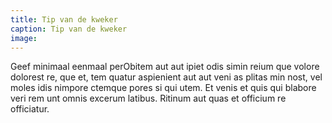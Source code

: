 ```yaml
---
title: Tip van de kweker
caption: Tip van de kweker
image:
---
```


Geef minimaal eenmaal perObitem aut aut ipiet odis simin reium que volore dolorest re, que et, tem quatur aspienient aut aut veni as plitas min nost, vel moles idis nimpore ctemque pores si qui utem. Et venis et quis qui blabore veri rem unt omnis excerum latibus. Ritinum aut quas et officium re officiatur.